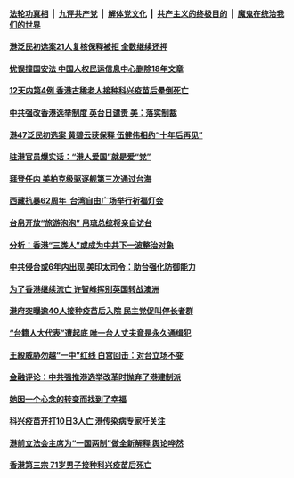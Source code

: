 

####  [法轮功真相](../../../../basic/blob/master/README.md?t=03130731) &nbsp;|&nbsp; [九评共产党](../../../../9ping.md/blob/master/README.md?t=03130731) &nbsp;|&nbsp; [解体党文化](../../../../jtdwh.md/blob/master/README.md?t=03130731)  &nbsp;|&nbsp; [共产主义的终极目的](../../../../gczydzjmd.md/blob/master/README.md?t=03130731) &nbsp;|&nbsp; [魔鬼在统治我们的世界](../../../../mgztzwmdsj.md/blob/master/README.md?t=03130731) 

#### [港泛民初选案21人复核保释被拒 全数继续还押](../pages/soh55/483506.md?t=03130731) 
#### [忧误撞国安法 中国人权民运信息中心删除18年文章](../pages/soh55/483521.md?t=03130731) 
#### [12天内第4例 香港古稀老人接种科兴疫苗后晕倒死亡](../pages/soh55/483434.md?t=03130731) 
#### [中共强改香港选举制度 英台日谴责 美：落实制裁](../pages/soh55/483398.md?t=03130731) 
#### [港47泛民初选案 黄碧云获保释 伍健伟相约“十年后再见”](../pages/soh55/483191.md?t=03130731) 
#### [驻港官员爆实话：“港人爱国”就是爱“党”](../pages/soh55/483125.md?t=03130731) 
#### [拜登任内 美柏克级驱逐舰第三次通过台海 ](../pages/soh55/483020.md?t=03130731) 
#### [西藏抗暴62周年  台湾自由广场举行祈福灯会](../pages/soh55/482924.md?t=03130731) 
#### [台帛开放“旅游泡泡” 帛琉总统将亲自访台](../pages/soh55/482735.md?t=03130731) 
#### [分析：香港“三类人”或成为中共下一波整治对象](../pages/soh55/482723.md?t=03130731) 
#### [中共侵台或6年内出现  美印太司令：助台强化防御能力](../pages/soh55/482558.md?t=03130731) 
#### [为了香港继续流亡 许智峰挥别英国转战澳洲](../pages/soh55/482456.md?t=03130731) 
#### [港府突曝逾40人接种疫苗后入院 民主党促叫停长者群](../pages/soh55/482408.md?t=03130731) 
#### [“台籍人大代表”遭起底 唯一台人丈夫竟是永久通缉犯](../pages/soh55/482249.md?t=03130731) 
#### [王毅威胁勿越“一中”红线 白宫回击：对台立场不变](../pages/soh55/482225.md?t=03130731) 
#### [金融评论：中共强推港选举改革时抛弃了港建制派](../pages/soh55/482126.md?t=03130731) 
#### [她因一个心念的转变而找到了幸福](../pages/soh55/481778.md?t=03130731) 
#### [科兴疫苗开打10日3人亡 港传染病专家吁关注](../pages/soh55/482045.md?t=03130731) 
#### [港前立法会主席为“一国两制”做全新解释 舆论哗然](../pages/soh55/481958.md?t=03130731) 
#### [香港第三宗 71岁男子接种科兴疫苗后死亡](../pages/soh55/481976.md?t=03130731) 
